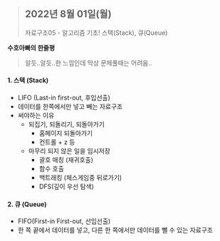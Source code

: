 > ## 2022년 8월 01일(월)
>
> 자료구조05 - 알고리즘 기초! 스택(Stack), 큐(Queue)



**수호아빠의 한줄평**

>  알듯..알듯..한 느낌인데 막상 문제풀때는 어려움..



#### 1. 스택 (Stack)

- LIFO (Last-in first-out, 후입선출)
- 데이터를 한쪽에서만 넣고 빼는 자료구조
- 써야하는 이유
  - 되집기, 되돌리기, 되돌아가기
    - 홈페이지 되돌아가기
    - 컨트롤 + z 등
  - 마무리 되지 않은 일을 임시저장
    - 괄호 매칭 (재귀호출)
    - 함수 호출
    - 백트래킹 (체스게임중 뒤로가기)
    - DFS(깊이 우선 탐색)



#### 2. 큐 (Queue)

- FIFO(First-in First-out, 선입선출)
- 한 쪽 끝에서 데이터를 넣고, 다른 한 쪽에서만 데이터를 뺄 수 있는 자료구조

